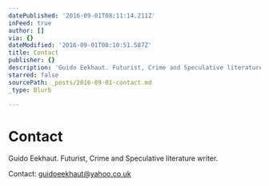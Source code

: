 ```yaml
---
datePublished: '2016-09-01T08:11:14.211Z'
inFeed: true
author: []
via: {}
dateModified: '2016-09-01T08:10:51.587Z'
title: Contact
publisher: {}
description: 'Guido Eekhaut. Futurist, Crime and Speculative literature writer. '
starred: false
sourcePath: _posts/2016-09-01-contact.md
_type: Blurb

---
```

# Contact

Guido Eekhaut. Futurist, Crime and Speculative literature writer. 

Contact: guidoeekhaut@yahoo.co.uk